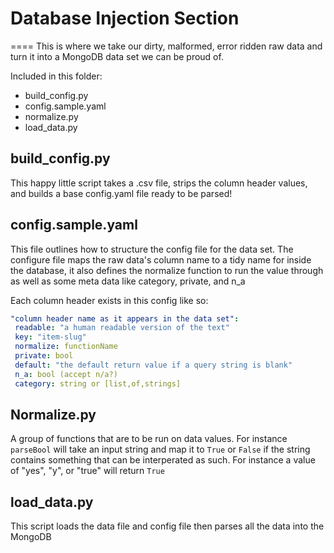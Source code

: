 # Database Injection Section
====
This is where we take our dirty, malformed, error ridden raw data and turn it into a MongoDB data set we can be proud of.

Included in this folder:
* build_config.py
* config.sample.yaml
* normalize.py
* load_data.py

## build_config.py

This happy little script takes a .csv file, strips the column header values, and builds a base config.yaml file ready to be parsed!

## config.sample.yaml

This file outlines how to structure the config file for the data set. 
The configure file maps the raw data's column name to a tidy name for inside the database,
it also defines the normalize function to run the value through as well as some meta data like
category, private, and n_a

Each column header exists in this config like so:

```yaml
"column header name as it appears in the data set":
 readable: "a human readable version of the text"
 key: "item-slug"
 normalize: functionName
 private: bool
 default: "the default return value if a query string is blank"
 n_a: bool (accept n/a?)
 category: string or [list,of,strings]
 ```

 ## Normalize.py

 A group of functions that are to be run on data values. For instance `parseBool` will take an input string and map it to `True` or `False`
 if the string contains something that can be interperated as such. For instance a value of "yes", "y", or "true" will return `True`

 ## load_data.py

 This script loads the data file and config file then parses all the data into the MongoDB